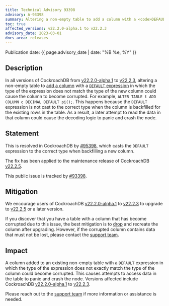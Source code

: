 ```yaml
---
title: Technical Advisory 93398
advisory: A-93398
summary: Altering a non-empty table to add a column with a <code>DEFAULT</code> expression in which the type of the expression did not match the type of the new column could cause the column to become corrupted.
toc: true
affected_versions: v22.2.0-alpha.1 to v22.2.3
advisory_date: 2023-03-01
docs_area: releases
---
```


Publication date: {{ page.advisory_date | date: "%B %e, %Y" }}

## Description

In all versions of CockroachDB from [v22.2.0-alpha.1](../releases/v22.2.html#v22-2-0-alpha-1) to [v22.2.3](../releases/v22.2.html#v22-2-3), altering a non-empty table to [add a column](../v22.2/alter-table.html#add-column) with a [`DEFAULT` expression](../v22.2/default-value.html) in which the type of the expression does not match the type of the new column could cause the column to become corrupted. For example, `ALTER TABLE t ADD COLUMN c DECIMAL DEFAULT pi();`. This happens because the `DEFAULT` expression is not cast to the correct type when the column is backfilled for the existing rows in the table. As a result, a later attempt to read the data in that column could cause the decoding logic to panic and crash the node.

## Statement

This is resolved in CockroachDB by [#95398](https://github.com/cockroachdb/cockroach/pull/95398), which casts the `DEFAULT` expression to the correct type when backfilling a new column.

The fix has been applied to the maintenance release of CockroachDB [v22.2.5](../releases/v22.2.html#v22-2-5).

This public issue is tracked by [#93398](https://github.com/cockroachdb/cockroach/issues/93398).

## Mitigation

We encourage users of CockroachDB [v22.2.0-alpha.1](../releases/v22.2.html#v22-2-0-alpha-1) to [v22.2.3](../releases/v22.2.html#v22-2-3) to upgrade to [v22.2.5](../releases/v22.2.html#v22-2-5) or a later version.

If you discover that you have a table with a column that has become corrupted due to this issue, the best mitigation is to [drop](../v22.2/alter-table.html#drop-column) and recreate the column after upgrading. However, if the corrupted column contains data that must not be lost, please contact the [support team](https://support.cockroachlabs.com/).

## Impact

A column added to an existing non-empty table with a `DEFAULT` expression in which the type of the expression does not exactly match the type of the column could become corrupted. This causes attempts to access data in the table to panic and crash the node. Versions affected include CockroachDB [v22.2.0-alpha.1](../releases/v22.2.html#v22-2-0-alpha-1) to [v22.2.3](../releases/v22.2.html#v22-2-3).

Please reach out to the [support team](https://support.cockroachlabs.com/) if more information or assistance is needed.
